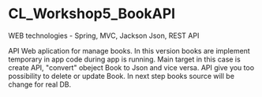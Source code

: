 # CL_Workshop5_BookAPI
WEB technologies - Spring, MVC, Jackson Json, REST API 

API Web aplication for manage books. In this version books are implement temporary in app code during app is running.  Main target in this case is create API, "convert" obeject Book to Json and vice versa. API give you too possibility to delete or update Book. In next step books source will be change for real DB. 

